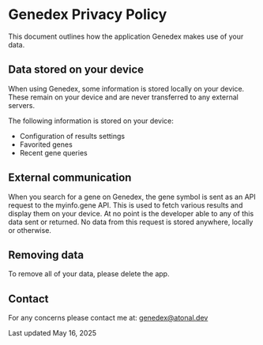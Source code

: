 # Genedex Privacy Policy

This document outlines how the application Genedex makes use of your data.

## Data stored on your device

When using Genedex, some information is stored locally on your device. These remain on your device and are never transferred to any external servers.

The following information is stored on your device:

- Configuration of results settings
- Favorited genes
- Recent gene queries

## External communication

When you search for a gene on Genedex, the gene symbol is sent as an API request to the myinfo.gene API. This is used to fetch various results and display them on your device. At no point is the developer able to any of this data sent or returned. No data from this request is stored anywhere, locally or otherwise.

## Removing data

To remove all of your data, please delete the app.

## Contact

For any concerns please contact me at: genedex@atonal.dev

Last updated May 16, 2025
